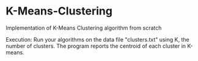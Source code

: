 # K-Means-Clustering
Implementation of K-Means Clustering algorithm from scratch

Execution:
Run your algorithms on the data file "clusters.txt" using K, the
number of clusters. The program reports the centroid of each cluster in K-means.
